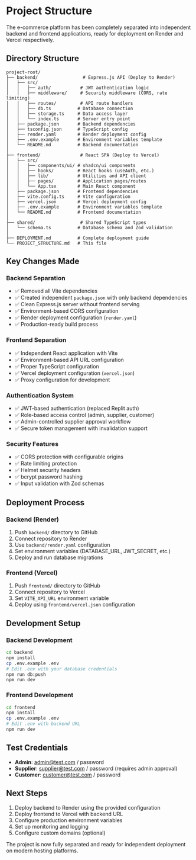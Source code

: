 # Project Structure

The e-commerce platform has been completely separated into independent backend and frontend applications, ready for deployment on Render and Vercel respectively.

## Directory Structure

```
project-root/
├── backend/                 # Express.js API (Deploy to Render)
│   ├── src/
│   │   ├── auth/           # JWT authentication logic
│   │   ├── middleware/     # Security middleware (CORS, rate limiting)
│   │   ├── routes/         # API route handlers
│   │   ├── db.ts          # Database connection
│   │   ├── storage.ts     # Data access layer
│   │   └── index.ts       # Server entry point
│   ├── package.json       # Backend dependencies
│   ├── tsconfig.json      # TypeScript config
│   ├── render.yaml        # Render deployment config
│   ├── .env.example       # Environment variables template
│   └── README.md          # Backend documentation
│
├── frontend/               # React SPA (Deploy to Vercel)
│   ├── src/
│   │   ├── components/ui/ # shadcn/ui components
│   │   ├── hooks/         # React hooks (useAuth, etc.)
│   │   ├── lib/           # Utilities and API client
│   │   ├── pages/         # Application pages/routes
│   │   └── App.tsx        # Main React component
│   ├── package.json       # Frontend dependencies
│   ├── vite.config.ts     # Vite configuration
│   ├── vercel.json        # Vercel deployment config
│   ├── .env.example       # Environment variables template
│   └── README.md          # Frontend documentation
│
├── shared/                 # Shared TypeScript types
│   └── schema.ts          # Database schema and Zod validation
│
├── DEPLOYMENT.md          # Complete deployment guide
└── PROJECT_STRUCTURE.md   # This file
```

## Key Changes Made

### Backend Separation
- ✅ Removed all Vite dependencies
- ✅ Created independent `package.json` with only backend dependencies
- ✅ Clean Express.js server without frontend serving
- ✅ Environment-based CORS configuration
- ✅ Render deployment configuration (`render.yaml`)
- ✅ Production-ready build process

### Frontend Separation
- ✅ Independent React application with Vite
- ✅ Environment-based API URL configuration
- ✅ Proper TypeScript configuration
- ✅ Vercel deployment configuration (`vercel.json`)
- ✅ Proxy configuration for development

### Authentication System
- ✅ JWT-based authentication (replaced Replit auth)
- ✅ Role-based access control (admin, supplier, customer)
- ✅ Admin-controlled supplier approval workflow
- ✅ Secure token management with invalidation support

### Security Features
- ✅ CORS protection with configurable origins
- ✅ Rate limiting protection
- ✅ Helmet security headers
- ✅ bcrypt password hashing
- ✅ Input validation with Zod schemas

## Deployment Process

### Backend (Render)
1. Push `backend/` directory to GitHub
2. Connect repository to Render
3. Use `backend/render.yaml` configuration
4. Set environment variables (DATABASE_URL, JWT_SECRET, etc.)
5. Deploy and run database migrations

### Frontend (Vercel)
1. Push `frontend/` directory to GitHub
2. Connect repository to Vercel
3. Set `VITE_API_URL` environment variable
4. Deploy using `frontend/vercel.json` configuration

## Development Setup

### Backend Development
```bash
cd backend
npm install
cp .env.example .env
# Edit .env with your database credentials
npm run db:push
npm run dev
```

### Frontend Development
```bash
cd frontend
npm install
cp .env.example .env
# Edit .env with backend URL
npm run dev
```

## Test Credentials

- **Admin**: admin@test.com / password
- **Supplier**: supplier@test.com / password (requires admin approval)
- **Customer**: customer@test.com / password

## Next Steps

1. Deploy backend to Render using the provided configuration
2. Deploy frontend to Vercel with backend URL
3. Configure production environment variables
4. Set up monitoring and logging
5. Configure custom domains (optional)

The project is now fully separated and ready for independent deployment on modern hosting platforms.